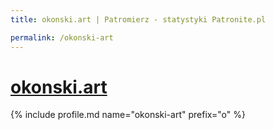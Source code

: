 ```yaml
---
title: okonski.art | Patromierz - statystyki Patronite.pl

permalink: /okonski-art
---
```


# [okonski.art](https://patronite.pl/okonski-art)

{% include profile.md name="okonski-art" prefix="o" %}
